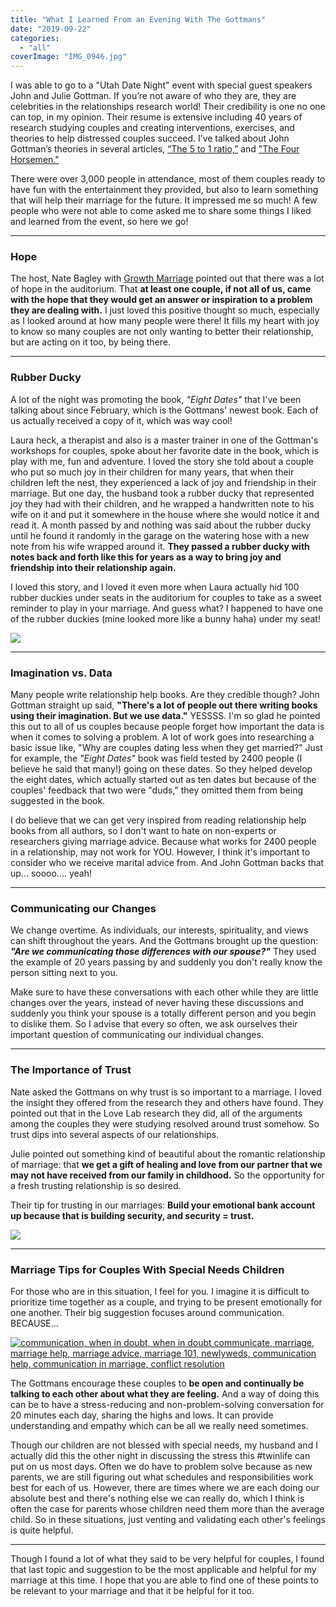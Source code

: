 ```yaml
---
title: "What I Learned From an Evening With The Gottmans"
date: "2019-09-22"
categories: 
  - "all"
coverImage: "IMG_0946.jpg"
---
```


I was able to go to a "Utah Date Night" event with special guest speakers John and Julie Gottman. If you’re not aware of who they are, they are celebrities in the relationships research world! Their credibility is one no one can top, in my opinion. Their resume is extensive including 40 years of research studying couples and creating interventions, exercises, and theories to help distressed couples succeed. I’ve talked about John Gottman’s theories in several articles, [“The 5 to 1 ratio,”](https://freshlymarried.com/the-5-to-1-ratio/) and ["The Four Horsemen."](https://freshlymarried.com/the-four-horsemen/)

There were over 3,000 people in attendance, most of them couples ready to have fun with the entertainment they provided, but also to learn something that will help their marriage for the future. It impressed me so much! A few people who were not able to come asked me to share some things I liked and learned from the event, so here we go!

* * *

### Hope

The host, Nate Bagley with [Growth Marriage](https://www.first7years.com/) pointed out that there was a lot of hope in the auditorium. That **at least one couple, if not all of us, came with the hope that they would get an answer or inspiration to a problem they are dealing with.** I just loved this positive thought so much, especially as I looked around at how many people were there! It fills my heart with joy to know so many couples are not only wanting to better their relationship, but are acting on it too, by being there.

* * *

### Rubber Ducky

A lot of the night was promoting the book, _"Eight Dates"_ that I've been talking about since February, which is the Gottmans' newest book. Each of us actually received a copy of it, which was way cool!

Laura heck, a therapist and also is a master trainer in one of the Gottman's workshops for couples, spoke about her favorite date in the book, which is play with me, fun and adventure. I loved the story she told about a couple who put so much joy in their children for many years, that when their children left the nest, they experienced a lack of joy and friendship in their marriage. But one day, the husband took a rubber ducky that represented joy they had with their children, and he wrapped a handwritten note to his wife on it and put it somewhere in the house where she would notice it and read it. A month passed by and nothing was said about the rubber ducky until he found it randomly in the garage on the watering hose with a new note from his wife wrapped around it. **They passed a rubber ducky with notes back and forth like this for years as a way to bring joy and friendship into their relationship again.**

I loved this story, and I loved it even more when Laura actually hid 100 rubber duckies under seats in the auditorium for couples to take as a sweet reminder to play in your marriage. And guess what? I happened to have one of the rubber duckies (mine looked more like a bunny haha) under my seat!

![](/images/IMG_0950-976x1024.jpg)

* * *

### Imagination vs. Data

Many people write relationship help books. Are they credible though? John Gottman straight up said, **"There's a lot of people out there writing books using their imagination. But we use data."** YESSSS. I'm so glad he pointed this out to all of us couples because people forget how important the data is when it comes to solving a problem. A lot of work goes into researching a basic issue like, "Why are couples dating less when they get married?" Just for example, the _"Eight Dates"_ book was field tested by 2400 people (I believe he said that many!) going on these dates. So they helped develop the eight dates, which actually started out as ten dates but because of the couples' feedback that two were "duds," they omitted them from being suggested in the book.

I do believe that we can get very inspired from reading relationship help books from all authors, so I don't want to hate on non-experts or researchers giving marriage advice. Because what works for 2400 people in a relationship, may not work for YOU. However, I think it's important to consider who we receive marital advice from. And John Gottman backs that up... soooo.... yeah!

* * *

### Communicating our Changes

We change overtime. As individuals, our interests, spirituality, and views can shift throughout the years. And the Gottmans brought up the question: _**"Are we communicating those differences with our spouse?"**_ They used the example of 20 years passing by and suddenly you don't really know the person sitting next to you.

Make sure to have these conversations with each other while they are little changes over the years, instead of never having these discussions and suddenly you think your spouse is a totally different person and you begin to dislike them. So I advise that every so often, we ask ourselves their important question of communicating our individual changes.

* * *

### The Importance of Trust

Nate asked the Gottmans on why trust is so important to a marriage. I loved the insight they offered from the research they and others have found. They pointed out that in the Love Lab research they did, all of the arguments among the couples they were studying resolved around trust somehow. So trust dips into several aspects of our relationships.

Julie pointed out something kind of beautiful about the romantic relationship of marriage: that **we get a gift of healing and love from our partner that we may not have received from our family in childhood.** So the opportunity for a fresh trusting relationship is so desired.

Their tip for trusting in our marriages: **Build your emotional bank account up because that is building security, and security = trust.**

![](/images/IMG_0948.jpg)

* * *

### Marriage Tips for Couples With Special Needs Children

For those who are in this situation, I feel for you. I imagine it is difficult to prioritize time together as a couple, and trying to be present emotionally for one another. Their big suggestion focuses around communication. BECAUSE...

[![communication, when in doubt, when in doubt communicate, marriage, marriage help, marriage advice, marriage 101, newlyweds, communication help, communication in marriage, conflict resolution](/images/WHEN-IN-DOUBT-COMMUNICATE-1024x1024.png)](https://freshlymarried.com/category/communication/)

The Gottmans encourage these couples to **be open and continually be talking to each other about what they are feeling.** And a way of doing this can be to have a stress-reducing and non-problem-solving conversation for 20 minutes each day, sharing the highs and lows. It can provide understanding and empathy which can be all we really need sometimes.

Though our children are not blessed with special needs, my husband and I actually did this the other night in discussing the stress this #twinlife can put on us most days. Often we do have to problem solve because as new parents, we are still figuring out what schedules and responsibilities work best for each of us. However, there are times where we are each doing our absolute best and there's nothing else we can really do, which I think is often the case for parents whose children need them more than the average child. So in these situations, just venting and validating each other's feelings is quite helpful.

* * *

Though I found a lot of what they said to be very helpful for couples, I found that last topic and suggestion to be the most applicable and helpful for my marriage at this time. I hope that you are able to find one of these points to be relevant to your marriage and that it be helpful for it too.
